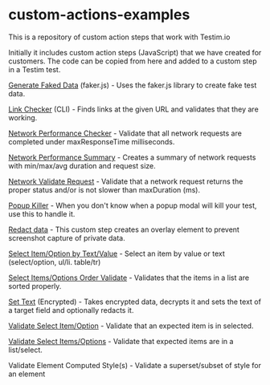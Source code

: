 # custom-actions-examples
This is a repository of custom action steps that work with Testim.io

Initially it includes custom action steps (JavaScript) that we have created for customers. The code can be copied from here and added to a custom step in a Testim test. 

[Generate Faked Data](https://github.com/testimio/custom-actions-examples/blob/main/Generate-Faked-Data) (faker.js) - Uses the faker.js library to create fake test data. 

[Link Checker](https://github.com/testimio/custom-actions-examples/blob/main/link-checker) (CLI) - Finds links at the given URL and validates that they are working. 

[Network Performance Checker](https://github.com/testimio/custom-actions-examples/blob/main/Network-performance-checker) - Validate that all network requests are completed under maxResponseTime milliseconds. 

[Network Performance Summary](https://github.com/testimio/custom-actions-examples/blob/main/network-performance-summary) - Creates a summary of network requests with min/max/avg duration and request size. 

[Network Validate Request](https://github.com/testimio/custom-actions-examples/blob/main/network-validate) - Validate that a network request returns the proper status and/or is not slower than maxDuration (ms).

[Popup Killer](https://github.com/testimio/custom-actions-examples/blob/main/popup-killer) - When you don't know when a popup modal will kill your test, use this to handle it.

[Redact data](https://github.com/testimio/custom-actions-examples/blob/main/Redact-data) - This custom step creates an overlay element to prevent screenshot capture of private data.

[Select Item/Option by Text/Value](https://github.com/testimio/custom-actions-examples/blob/main/select-by-text) - Select an item by value or text (select/option, ul/li. table/tr)

[Select Items/Options Order Validate](https://github.com/testimio/custom-actions-examples/blob/main/select-order-validate) - Validates that the items in a list are sorted properly.

[Set Text]() (Encrypted) - Takes encrypted data, decrypts it and sets the text of a target field and optionally redacts it.

[Validate Select Item/Option](https://github.com/testimio/custom-actions-examples/blob/main/validate-select-item) - Validate that an expected item is in selected.

[Validate Select Items/Options](https://github.com/testimio/custom-actions-examples/blob/main/validate-select-items) - Validate that expected items are in a list/select.

Validate Element Computed Style(s) - Validate a superset/subset of style for an element
